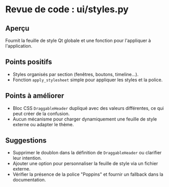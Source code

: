# Revue de code : ui/styles.py

## Aperçu
Fournit la feuille de style Qt globale et une fonction pour l'appliquer à l'application.

## Points positifs
- Styles organisés par section (fenêtres, boutons, timeline…).
- Fonction `apply_stylesheet` simple pour appliquer les styles et la police.

## Points à améliorer
- Bloc CSS `DraggableHeader` dupliqué avec des valeurs différentes, ce qui peut créer de la confusion.
- Aucun mécanisme pour charger dynamiquement une feuille de style externe ou adapter le thème.

## Suggestions
- Supprimer le doublon dans la définition de `DraggableHeader` ou clarifier leur intention.
- Ajouter une option pour personnaliser la feuille de style via un fichier externe.
- Vérifier la présence de la police "Poppins" et fournir un fallback dans la documentation.
